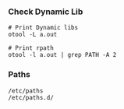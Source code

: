 ### Check Dynamic Lib
```
# Print Dynamic libs
otool -L a.out

# Print rpath
otool -l a.out | grep PATH -A 2
```

### Paths
```
/etc/paths
/etc/paths.d/
```
